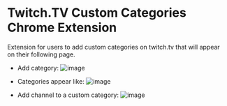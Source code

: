 # Twitch.TV Custom Categories Chrome Extension

Extension for users to add custom categories on twitch.tv that will appear on their following page.

- Add category: ![image](https://github.com/ST4NSB/twitch-custom-categories-extension/assets/38291834/fe73b3d5-41b4-4a8f-9edb-6c6f09dbaa66)

- Categories appear like: ![image](https://github.com/ST4NSB/twitch-custom-categories-extension/assets/38291834/3cc27e6f-a207-416d-bb26-89d44a74d526)

- Add channel to a custom category: ![image](https://github.com/ST4NSB/twitch-custom-categories-extension/assets/38291834/ed36dd19-5f58-4248-a4aa-81b2fdbd8336)
